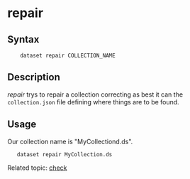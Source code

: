 repair
======

Syntax
------

```shell
    dataset repair COLLECTION_NAME
```

Description
-----------

_repair_ trys to repair a collection correcting as best it can 
the `collection.json` file defining where things are to be found.

Usage
-----

Our collection name is "MyCollectiond.ds".

```shell
   dataset repair MyCollection.ds
```

Related topic: [check](check.html)

